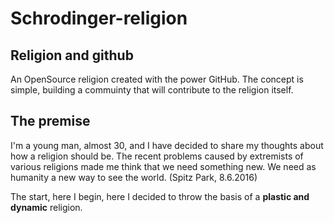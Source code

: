 # Schrodinger-religion

## Religion and github
An OpenSource religion created with the power GitHub. The concept is simple, building a commuinty that will
contribute to the religion itself.

## The premise
I'm a young man, almost 30, and I have decided to share my thoughts about how a religion should be.
The recent problems caused by extremists of various religions made me think that we need something new.
We need as humanity a new way to see the world. (Spitz Park, 8.6.2016)

The start, here I begin, here I decided to throw the basis of a **plastic and dynamic** religion.
